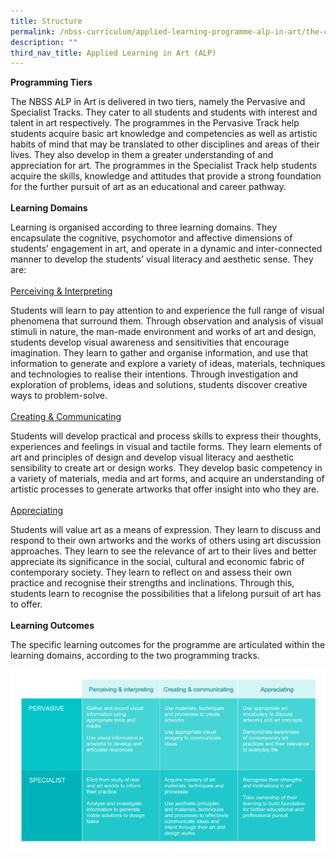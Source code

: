 ```yaml
---
title: Structure
permalink: /nbss-curriculum/applied-learning-programme-alp-in-art/the-curriculum/structure/
description: ""
third_nav_title: Applied Learning in Art (ALP)
---
```


<p><strong>Programming Tiers</strong></p>
<p>The NBSS ALP in Art is delivered in two tiers, namely the Pervasive and Specialist Tracks. They cater to all students and students with interest and talent in art respectively. The programmes in the Pervasive Track help students acquire basic art knowledge and competencies as well as artistic habits of mind that may be translated to other disciplines and areas of their lives. They also develop in them a greater understanding of and appreciation for art. The programmes in the Specialist Track help students acquire the skills, knowledge and attitudes that provide a strong foundation for the further pursuit of art as an educational and career pathway.&nbsp;<br /><strong><br />Learning Domains</strong></p>
<p>Learning is organised according to three learning domains. They encapsulate the cognitive, psychomotor and affective dimensions of students&rsquo; engagement in art, and operate in a dynamic and inter-connected manner to develop the students&rsquo; visual literacy and aesthetic sense. They are:<br /><br /><u>Perceiving &amp; Interpreting</u></p>
<p>Students will learn to pay attention to and experience the full range of visual phenomena that surround them. Through observation and analysis of visual stimuli in nature, the man-made environment and works of art and design, students develop visual awareness and sensitivities that encourage imagination. They learn to gather and organise information, and use that information to generate and explore a variety of ideas, materials, techniques and technologies to realise their intentions. Through investigation and exploration of problems, ideas and solutions, students discover creative ways to problem-solve.<br /><br /><u>Creating &amp; Communicating</u></p>
<p>Students will develop practical and process skills to express their thoughts, experiences and feelings in visual and tactile forms. They learn elements of art and principles of design and develop visual literacy and aesthetic sensibility to create art or design works. They develop basic competency in a variety of materials, media and art forms, and acquire an understanding of artistic processes to generate artworks that offer insight into who they are.<br /><u><br />Appreciating</u></p>
<p>Students will value art as a means of expression. They learn to discuss and respond to their own artworks and the works of others using art discussion approaches. They learn to see the relevance of art to their lives and better appreciate its significance in the social, cultural and economic fabric of contemporary society. They learn to reflect on and assess their own practice and recognise their strengths and inclinations. Through this, students learn to recognise the possibilities that a lifelong pursuit of art has to offer.<br /><strong><br />Learning Outcomes</strong></p>
<p>The specific learning outcomes for the programme are articulated within the learning domains, according to the two programming tracks.</p>
<img src="/images/st.jpg">